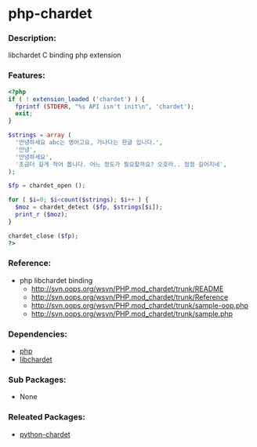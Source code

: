 # php-chardet

### Description:
libchardet C binding php extension

### Features:
  ```php
<?php
if ( ! extension_loaded ('chardet') ) {
    fprintf (STDERR, "%s API isn't init\n", 'chardet');
    exit;
}

$strings = array (
    '안녕하세요 abc는 영어고요, 가나다는 한글 입니다.',
    '안녕',
    '안녕하세요',
    '조금더 길게 적어 봅니다. 어느 정도가 필요할까요? 오호라.. 점점 길어지네',
);

$fp = chardet_open ();

for ( $i=0; $i<count($strings); $i++ ) {
    $moz = chardet_detect ($fp, $strings[$i]);
    print_r ($moz);
}

chardet_close ($fp);
?>
```

### Reference:
* php libchardet binding
  * http://svn.oops.org/wsvn/PHP.mod_chardet/trunk/README
  * http://svn.oops.org/wsvn/PHP.mod_chardet/trunk/Reference
  * http://svn.oops.org/wsvn/PHP.mod_chardet/trunk/sample-oop.php
  * http://svn.oops.org/wsvn/PHP.mod_chardet/trunk/sample.php

### Dependencies:
* [php](pkg-base-php.md)
* [libchardet](pkg-core-libchardet.md)

### Sub Packages:
* None

### Releated Packages:
* [python-chardet](pkg-core-python-chardet.md)
